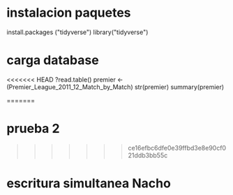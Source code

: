 # instalacion paquetes
install.packages ("tidyverse")
library("tidyverse")

# carga database
<<<<<<< HEAD
?read.table()
premier <- (Premier_League_2011_12_Match_by_Match)
str(premier)
summary(premier)

=======
# prueba 2
>>>>>>> ce16efbc6dfe0e39ffbd3e8e90cf021ddb3bb55c







# escritura simultanea Nacho